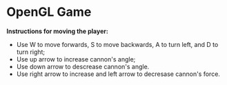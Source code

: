 # OpenGL Game

**Instructions for moving the player:**
- Use W to move forwards, S to move backwards, A to turn left, and D to turn right;
- Use up arrow to increase cannon's angle;
- Use down arrow to descrease cannon's angle.
- Use right arrow to increase and left arrow to decresase cannon's force.
